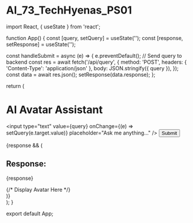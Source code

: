 # AI_73_TechHyenas_PS01
import React, { useState } from 'react';

function App() {
  const [query, setQuery] = useState('');
  const [response, setResponse] = useState('');

  const handleSubmit = async (e) => {
    e.preventDefault();
    // Send query to backend
    const res = await fetch('/api/query', {
      method: 'POST',
      headers: { 'Content-Type': 'application/json' },
      body: JSON.stringify({ query }),
    });
    const data = await res.json();
    setResponse(data.response);
  };

  return (
    <div>
      <h1>AI Avatar Assistant</h1>
      <form onSubmit={handleSubmit}>
        <input
          type="text"
          value={query}
          onChange={(e) => setQuery(e.target.value)}
          placeholder="Ask me anything..."
        />
        <button type="submit">Submit</button>
      </form>
      {response && (
        <div>
          <h2>Response:</h2>
          <p>{response}</p>
          {/* Display Avatar Here */}
        </div>
      )}
    </div>
  );
}

export default App;
